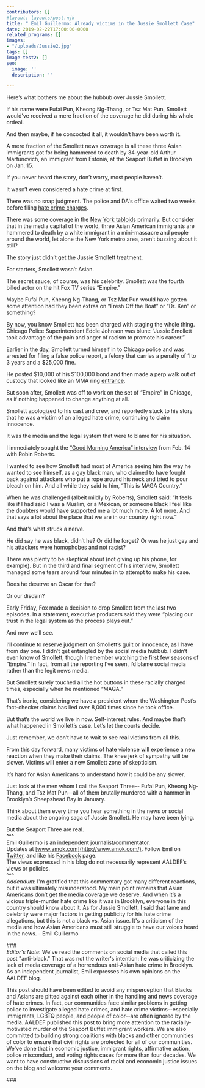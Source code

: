 ```yaml
---
contributors: []
#layout: layouts/post.njk
title: " Emil Guillermo: Already victims in the Jussie Smollett Case"
date: 2019-02-22T17:00:00+0000
related_programs: []
images:
- "/uploads/Jussie2.jpg"
tags: []
image-test2: []
seo:
  image: ''
  description: ''

---
```

Here’s what bothers me about the hubbub over Jussie Smollett.

If his name were Fufai Pun, Kheong Ng-Thang, or Tsz Mat Pun, Smollett would’ve received a mere fraction of the coverage he did during his whole ordeal.

And then maybe, if he concocted it all, it wouldn’t have been worth it.

A mere fraction of the Smollett news coverage is all these three Asian immigrants got for being hammered to death by 34-year-old Arthur Martunovich, an immigrant from Estonia, at the Seaport Buffet in Brooklyn on Jan. 15.

If you never heard the story, don’t worry, most people haven’t.

It wasn’t even considered a hate crime at first.

There was no snap judgment. The police and DA's office waited two weeks before filing [hate crime charges](https://apnews.com/63fdbb4504574dafac2efbd46e1bcfa9).

There was some coverage in the [New York tabloids](https://www.nydailynews.com/new-york/brooklyn/ny-metro-hammer-restaurant-attack-20190117-story.html) primarily. But consider that in the media capital of the world, three Asian American immigrants are hammered to death by a white immigrant in a mini-massacre and people around the world, let alone the New York metro area, aren’t buzzing about it still?

The story just didn’t get the Jussie Smollett treatment.

For starters, Smollett wasn’t Asian.

The secret sauce, of course, was his celebrity. Smollett was the fourth billed actor on the hit Fox TV series “Empire.”

Maybe Fufai Pun, Kheong Ng-Thang, or Tsz Mat Pun would have gotten some attention had they been extras on “Fresh Off the Boat” or “Dr. Ken” or something?

By now, you know  Smollett has been charged with staging the whole thing. Chicago Police Superintendent Eddie Johnson was blunt: “Jussie Smollett took advantage of the pain and anger of racism to promote his career.”

Earlier in the day, Smollett turned himself in to Chicago police and was arrested for filing a false police report, a felony that carries a penalty of 1 to 3 years and a $25,000 fine.

He posted $10,000 of his $100,000 bond and then made a perp walk out of custody that looked like an MMA ring [entrance](https://chicago.suntimes.com/entertainment/jussie-smollett-arrested-in-chicago-for-allegedly-staging-hate-crime-police/?jwsource=cl).

But soon after, Smollett was off to work on the set of “Empire” in Chicago, as if nothing happened to change anything at all.

Smollett apologized to his cast and crew, and reportedly stuck to his story  that he was a victim of an alleged hate crime, continuing to claim innocence.

It was the media and the legal system that were to blame for his situation.

I immediately sought the [“Good Morning America” interview](https://www.youtube.com/watch?v=SXjshMCfjaI) from Feb. 14 with Robin Roberts.

I wanted to see how Smollett had most of America seeing him the way he wanted to see himself, as a gay black man, who claimed to have fought back against attackers who put a rope around his neck and tried to pour bleach on him. And all while they said to him, “This is MAGA Country.”

When he was challenged (albeit mildly by Roberts), Smollett said: “It feels like if I had said I was a Muslim, or a Mexican, or someone black I feel like the doubters would have supported me a lot much more. A lot more. And that says a lot about the place that we are in our country right now.”

And that’s what struck a nerve.

He did say he was black, didn’t he?  Or did he forget? Or was he just gay and his attackers were homophobes and not racist?

There was plenty to be skeptical about (not giving up his phone, for example). But in the third and final segment of his interview, Smollett managed some tears around four minutes in to attempt to make his case.

Does he deserve an Oscar for that?

Or our disdain?

Early Friday, Fox made a decision to drop Smollett from the last two episodes. In a statement, executive producers said they were “placing our trust in the legal system as the process plays out.”

And now we’ll see.

I’ll continue to reserve judgment on Smollett’s guilt or innocence, as I have from day one.  I didn’t get entangled by the social media hubbub. I didn’t even know of Smollett, though I remember watching the first few seasons of “Empire.”  In fact, from all the reporting I’ve seen, I’d blame social media rather than the legit news media.

But Smollett surely touched all the hot buttons in these racially charged times, especially when he mentioned “MAGA.”

That’s ironic, considering we have a president whom the Washington Post’s fact-checker claims has lied over 8,000 times since he took office.

But that’s the world we live in now. Self-interest rules. And maybe that’s what happened in Smollett’s case. Let’s let the courts decide.

Just remember, we don’t have to wait to see real victims from all this.

From this day forward, many victims of hate violence will experience a new reaction when they make their claims. The knee jerk of sympathy will be slower. Victims will enter a new Smollett zone of skepticism.

It’s hard for Asian Americans to understand how it could be any slower.

Just look at the men whom I call the Seaport Three-- Fufai Pun, Kheong Ng-Thang, and Tsz Mat Pun—all of them brutally murdered with a hammer in Brooklyn’s Sheepshead Bay in January.

Think about them every time you hear something in the news or social media about the ongoing saga of Jussie Smollett. He may have been lying.

But the Seaport Three are real.  
^^^  
Emil Guillermo is an independent journalist/commentator.  
Updates at [www.amok.com](http://www.amok.com/). Follow Emil on [Twitter](http://www.twitter.com/emilamok), and like his [Facebook](http://www.facebook.com/emilguillermo.media/) page.  
The views expressed in his blog do not necessarily represent AALDEF’s views or policies.  
^^^  
_Addendum_: I'm gratified that this commentary got many different reactions, but it was ultimately misunderstood. My main point remains that Asian Americans don’t get the media coverage we deserve. And when it’s a vicious triple-murder hate crime like it was in Brooklyn, everyone in this country should know about it. As for Jussie Smollett, I said that fame and celebrity were major factors in getting publicity for his hate crime allegations, but this is not a black vs. Asian issue. It's a criticism of the media and how Asian Americans must still struggle to have our voices heard in the news. - Emil Guillermo

\###  
_Editor's Note_: We've read the comments on social media that called this post "anti-black." That was not the writer's intention: he was criticizing the lack of media coverage of a horrendous anti-Asian hate crime in Brooklyn. As an independent journalist, Emil expresses his own opinions on the AALDEF blog.

This post should have been edited to avoid any misperception that Blacks and Asians are pitted against each other in the handling and news coverage of hate crimes. In fact, our communities face similar problems in getting police to investigate alleged hate crimes, and hate crime victims--especially immigrants, LGBTQ people, and people of color--are often ignored by the media. AALDEF published this post to bring more attention to the racially-motivated murder of the Seaport Buffet immigrant workers. We are also committed to building strong coalitions with blacks and other communities of color to ensure that civil rights are protected for all of our communities. We've done that in economic justice, immigrant rights, affirmative action, police misconduct, and voting rights cases for more than four decades. We want to have constructive discussions of racial and economic justice issues on the blog and welcome your comments.

\###